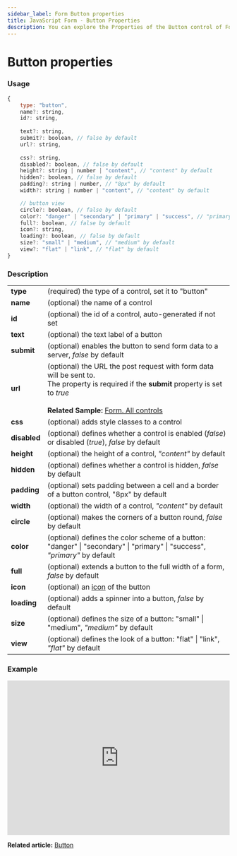 ```yaml
---
sidebar_label: Form Button properties
title: JavaScript Form - Button Properties 
description: You can explore the Properties of the Button control of Form in the documentation of the DHTMLX JavaScript UI library. Browse developer guides and API reference, try out code examples and live demos, and download a free 30-day evaluation version of DHTMLX Suite.
---
```


# Button properties

### Usage

~~~js
{
	type: "button",
	name?: string,
	id?: string,
	
	text?: string,
	submit?: boolean, // false by default
	url?: string,
	
	css?: string,
	disabled?: boolean, // false by default
	height?: string | number | "content", // "content" by default
	hidden?: boolean, // false by default
	padding?: string | number, // "8px" by default
	width?: string | number | "content", // "content" by default

	// button view
	circle?: boolean, // false by default
	color?: "danger" | "secondary" | "primary" | "success", // "primary" by default
	full?: boolean, // false by default
	icon?: string,
	loading?: boolean, // false by default
	size?: "small" | "medium", // "medium" by default
	view?: "flat" | "link", // "flat" by default
}
~~~

### Description

<table>
	<tbody>
        <tr>
			<td><b>type</b></td>
			<td>(required) the type of a control, set it to "button" </td>
		</tr>
		<tr>
			<td><b>name</b></td>
			<td>(optional) the name of a control </td>
		</tr>
		<tr>
			<td><b>id</b></td>
			<td>(optional) the id of a control, auto-generated if not set </td>
		</tr>
		<tr>
			<td><b>text</b></td>
			<td>(optional) the text label of a button </td>
		</tr>
		<tr>
			<td><b>submit</b></td>
			<td>(optional) enables the button to send form data to a server, <i>false</i> by default </td>
		</tr>
		<tr>
			<td><b>url</b></td>
			<td>(optional) the URL the post request with form data will be sent to. <br>The property is required if the <b>submit</b> property is set to <i>true</i><br/><br><b>Related Sample: </b><a href="https://snippet.dhtmlx.com/ikyyekxq" target="_blank">Form. All controls</a>
			</td>
		</tr>
		<tr>
			<td><b>css</b></td>
			<td>(optional) adds style classes to a control</td>
		</tr>
		<tr>
			<td><b>disabled</b></td>
			<td>(optional) defines whether a control is enabled (<i>false</i>) or disabled (<i>true</i>), <i>false</i> by default</td>
		</tr>
		<tr>
			<td><b>height</b></td>
			<td>(optional) the height of a control, <i>"content"</i> by default </td>
		</tr>
		<tr>
			<td><b>hidden</b></td>
			<td>(optional) defines whether a control is hidden, <i>false</i> by default</td>
		</tr>
		<tr>
			<td><b>padding</b></td>
			<td>(optional) sets padding between a cell and a border of a button control, "8px" by default</td>
		</tr>
		<tr>
			<td><b>width</b></td>
			<td>(optional) the width of a control, <i>"content"</i> by default </td>
		</tr>
		<tr>
			<td><b>circle</b></td>
			<td>(optional) makes the corners of a button round, <i>false</i> by default</td>
		</tr>
		<tr>
			<td><b>color</b></td>
			<td>(optional) defines the color scheme of a button: "danger" | "secondary" | "primary" | "success", <i>"primary"</i> by default</td>
		</tr>
		<tr>
			<td><b>full</b></td>
			<td>(optional) extends a button to the full width of a form, <i>false</i> by default</td>
		</tr>
		<tr>
			<td><b>icon</b></td>
			<td>(optional) an <a href="../../../../helpers/icon">icon</a> of the button</td>
		</tr>
		<tr>
			<td><b>loading</b></td>
			<td>(optional) adds a spinner into a button, <i>false</i> by default</td>
		</tr>
		<tr>
			<td><b>size</b></td>
			<td>(optional) defines the size of a button: "small" | "medium", <i>"medium"</i> by default</td>
		</tr>
		<tr>
			<td><b>view</b></td>
			<td>(optional) defines the look of a button: "flat" | "link", <i>"flat"</i> by default</td>
		</tr>
    </tbody>
</table>

### Example

<iframe src="https://snippet.dhtmlx.com/qgxzwyfa?mode=js" frameborder="0" class="snippet_iframe" width="100%" height="350"></iframe>

**Related article:** [Button](form/button.md)